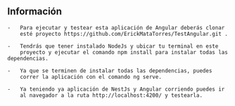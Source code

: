 ## Información
    -   Para ejecutar y testear esta aplicación de Angular deberás clonar 
        esté proyecto https://github.com/ErickMataTorres/TestAngular.git .

    -   Tendrás que tener instalado NodeJs y ubicar tu terminal en este 
        proyecto y ejecutar el comando npm install para instalar todas las dependencias.

    -   Ya que se terminen de instalar todas las dependencias, puedes 
        correr la aplicación con el comando ng serve.

    -   Ya teniendo ya aplicación de NestJs y Angular corriendo puedes ir
        al navegador a la ruta http://localhost:4200/ y testearla.